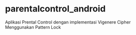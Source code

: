 # parentalcontrol_android
 Aplikasi Prental Control dengan implementasi Vigenere Cipher Menggunakan Pattern Lock
